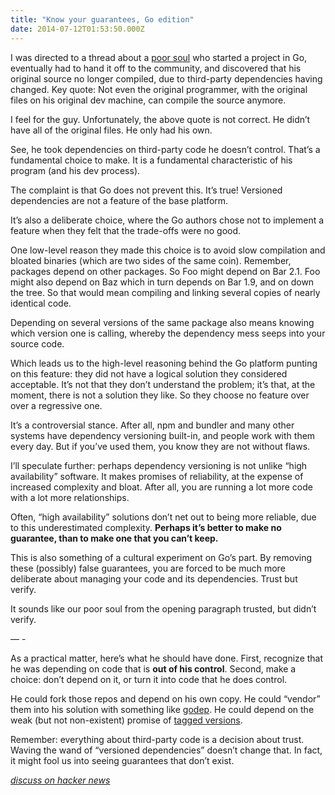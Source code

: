 ```yaml
---
title: "Know your guarantees, Go edition"
date: 2014-07-12T01:53:50.000Z
---
```


I was directed to a thread about a [poor soul](http://forums.thedailywtf.com/forums/t/27755.aspx) who started a project in Go, eventually had to hand it off to the community, and discovered that his original source no longer compiled, due to third-party dependencies having changed. Key quote:
Not even the original programmer, with the original files on his original dev machine, can compile the source anymore.

I feel for the guy. Unfortunately, the above quote is not correct. He didn’t have all of the original files. He only had his own.

See, he took dependencies on third-party code he doesn’t control. That’s a fundamental choice to make. It is a fundamental characteristic of his program (and his dev process).

The complaint is that Go does not prevent this. It’s true! Versioned dependencies are not a feature of the base platform.

It’s also a deliberate choice, where the Go authors chose not to implement a feature when they felt that the trade-offs were no good.

One low-level reason they made this choice is to avoid slow compilation and bloated binaries (which are two sides of the same coin). Remember, packages depend on other packages. So Foo might depend on Bar 2.1. Foo might also depend on Baz which in turn depends on Bar 1.9, and on down the tree. So that would mean compiling and linking several copies of nearly identical code.

Depending on several versions of the same package also means knowing which version one is calling, whereby the dependency mess seeps into your source code.

Which leads us to the high-level reasoning behind the Go platform punting on this feature: they did not have a logical solution they considered acceptable. It’s not that they don’t understand the problem; it’s that, at the moment, there is not a solution they like. So they choose no feature over over a regressive one.

It’s a controversial stance. After all, npm and bundler and many other systems have dependency versioning built-in, and people work with them every day. But if you’ve used them, you know they are not without flaws.

I’ll speculate further: perhaps dependency versioning is not unlike “high availability” software. It makes promises of reliability, at the expense of increased complexity and bloat. After all, you are running a lot more code with a lot more relationships.

Often, “high availability” solutions don’t net out to being more reliable, due to this underestimated complexity. **Perhaps it’s better to make no guarantee, than to make one that you can’t keep.**

This is also something of a cultural experiment on Go’s part. By removing these (possibly) false guarantees, you are forced to be much more deliberate about managing your code and its dependencies. Trust but verify.

It sounds like our poor soul from the opening paragraph trusted, but didn’t verify.

— -

As a practical matter, here’s what he should have done. First, recognize that he was depending on code that is **out of his control**. Second, make a choice: don’t depend on it, or turn it into code that he does control.

He could fork those repos and depend on his own copy. He could “vendor” them into his solution with something like [godep](https://github.com/tools/godep). He could depend on the weak (but not non-existent) promise of [tagged versions](http://labix.org/gopkg.in).

Remember: everything about third-party code is a decision about trust. Waving the wand of “versioned dependencies” doesn’t change that. In fact, it might fool us into seeing guarantees that don’t exist.

[_discuss on hacker news_](https://news.ycombinator.com/item?id=8028216)

